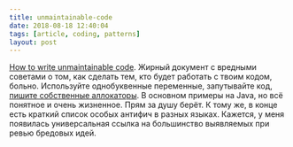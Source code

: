 ```yaml
---
title: unmaintainable-code
date: 2018-08-18 12:40:04
tags: [article, coding, patterns]
layout: post
---
```


[How to write unmaintainable code](https://github.com/Droogans/unmaintainable-code). Жирный документ с вредными советами о том, как сделать тем, кто будет работать с твоим кодом, больно. Используйте однобуквенные переменные, запутывайте код, [пишите собственные аллокаторы](https://t.me/itgram_channel/112). В основном примеры на Java, но всё понятное и очень жизненное. Прям за душу берёт. К тому же, в конце есть краткий список особых антифич в разных языках. Кажется, у меня появилась универсальная ссылка на большинство выявляемых при ревью бредовых идей.

